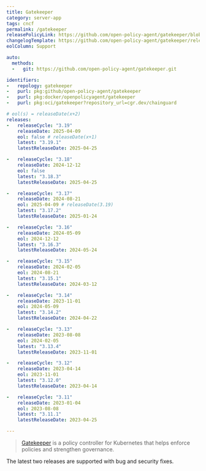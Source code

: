 ```yaml
---
title: Gatekeeper
category: server-app
tags: cncf
permalink: /gatekeeper
releasePolicyLink: https://github.com/open-policy-agent/gatekeeper/blob/master/docs/Release_Management.md#supported-releases
changelogTemplate: https://github.com/open-policy-agent/gatekeeper/releases/tag/v__LATEST__
eolColumn: Support

auto:
  methods:
  -   git: https://github.com/open-policy-agent/gatekeeper.git

identifiers:
-   repology: gatekeeper
-   purl: pkg:github/open-policy-agent/gatekeeper
-   purl: pkg:docker/openpolicyagent/gatekeeper
-   purl: pkg:oci/gatekeeper?repository_url=cgr.dev/chainguard

# eol(s) = releaseDate(x+2)
releases:
-   releaseCycle: "3.19"
    releaseDate: 2025-04-09
    eol: false # releaseDate(x+1)
    latest: "3.19.1"
    latestReleaseDate: 2025-04-25

-   releaseCycle: "3.18"
    releaseDate: 2024-12-12
    eol: false
    latest: "3.18.3"
    latestReleaseDate: 2025-04-25

-   releaseCycle: "3.17"
    releaseDate: 2024-08-21
    eol: 2025-04-09 # releaseDate(3.19)
    latest: "3.17.2"
    latestReleaseDate: 2025-01-24

-   releaseCycle: "3.16"
    releaseDate: 2024-05-09
    eol: 2024-12-12
    latest: "3.16.3"
    latestReleaseDate: 2024-05-24

-   releaseCycle: "3.15"
    releaseDate: 2024-02-05
    eol: 2024-08-21
    latest: "3.15.1"
    latestReleaseDate: 2024-03-12

-   releaseCycle: "3.14"
    releaseDate: 2023-11-01
    eol: 2024-05-09
    latest: "3.14.2"
    latestReleaseDate: 2024-04-22

-   releaseCycle: "3.13"
    releaseDate: 2023-08-08
    eol: 2024-02-05
    latest: "3.13.4"
    latestReleaseDate: 2023-11-01

-   releaseCycle: "3.12"
    releaseDate: 2023-04-14
    eol: 2023-11-01
    latest: "3.12.0"
    latestReleaseDate: 2023-04-14

-   releaseCycle: "3.11"
    releaseDate: 2023-01-04
    eol: 2023-08-08
    latest: "3.11.1"
    latestReleaseDate: 2023-04-25

---
```


> [Gatekeeper](https://open-policy-agent.github.io/gatekeeper/website/) is a policy controller for Kubernetes that
> helps enforce policies and strengthen governance.

The latest two releases are supported with bug and security fixes.
